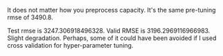It does not matter how you preprocess capacity. It's the same pre-tuning rmse of 3490.8.

Test rmse is 3247.306918496328. Valid RMSE is 3196.2969116966983. Slight degradation. Perhaps, some of it could have been avoided if I used cross validation for hyper-parameter tuning.